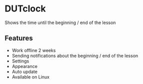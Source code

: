 # DUTclock

Shows the time until the beginning / end of the lesson

## Features

- Work offline 2 weeks
- Sending notifications about the beginning / end of the lesson
- Settings
- Appearance
- Auto update
- Available on Linux
